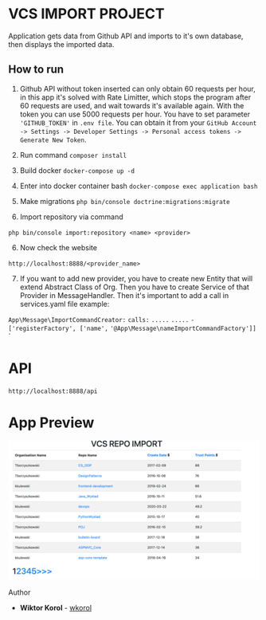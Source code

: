 # VCS IMPORT PROJECT
Application gets data from Github API and imports to it's own database, then displays the imported data.

## How to run

1. Github API without token inserted can only obtain 60 requests per hour, in this app it's solved with Rate Limitter, which stops the program after 60 requests are used, and wait towards it's available again. With the token you can use 5000 requests per hour. You have to set parameter `'GITHUB_TOKEN'` in `.env file`. You can obtain it from your `GitHub Account -> Settings -> Developer Settings -> Personal access tokens -> Generate New Token`. 

2. Run command 
`composer install`

3. Build docker
`docker-compose up -d`

4. Enter into docker container bash
`docker-compose exec application bash`

5. Make migrations
`php bin/console doctrine:migrations:migrate`

6. Import repository via command

`php bin/console import:repository <name> <provider>`

6. Now check the website

`http://localhost:8888/<provider_name>`

7. If you want to add new provider, you have to create new Entity that will extend Abstract Class of Org. Then you have to create Service of that Provider in MessageHandler. Then it's important to add a call in services.yaml file example:

`App\Message\ImportCommandCreator:`
        `calls:`
        `.....`
        `.....`
            `- ['registerFactory', ['name',` 
            `'@App\Message\nameImportCommandFactory']]`
`

# API

`http://localhost:8888/api`

# App Preview

![preview.png](preview.png)

Author
* **Wiktor Korol** - [wkorol](https://github.com/wkorol)

